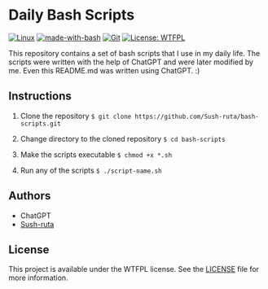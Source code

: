 Daily Bash Scripts
==================

[![Linux](https://svgshare.com/i/Zhy.svg)](https://svgshare.com/i/Zhy.svg) [![made-with-bash](https://img.shields.io/badge/Made%20with-Bash-1f425f.svg?style=flat-square)](https://www.gnu.org/software/bash/) [![Git](https://img.shields.io/badge/Tool-Git-F05032.svg?style=flat-square)](https://git-scm.com/) [![License: WTFPL](https://img.shields.io/badge/License-WTFPL-4EBA6F.svg?style=flat-square)](http://www.wtfpl.net/)

This repository contains a set of bash scripts that I use in my daily life. The scripts were written with the help of ChatGPT and were later modified by me. Even this README.md was written using ChatGPT. :)

Instructions
------------

1.  Clone the repository
`$ git clone https://github.com/Sush-ruta/bash-scripts.git`

2.  Change directory to the cloned repository
`$ cd bash-scripts`

3.  Make the scripts executable
`$ chmod +x *.sh`

4.  Run any of the scripts
`$ ./script-name.sh`

Authors
-------

-   ChatGPT
-   [Sush-ruta](https://github.com/Sush-ruta)

License
-------

This project is available under the WTFPL license. See the [LICENSE](LICENSE) file for more information.
